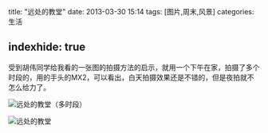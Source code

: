 title:  "远处的教堂"
date:  2013-03-30 15:14
tags: [图片,周末,风景]
categories: 生活

indexhide: true
---

 受到胡伟同学给我看的一张图的拍摄方法的启示，就用一个下午在家，拍摄了多个时段的，用的手头的MX2，可以看出，白天拍摄效果还是不错的，但是夜拍就不怎么给力了。


![远处的教堂（多时段）](http://githubimg.qiniudn.com/a_weekend/duoshiduan.jpg "远处的教堂（多时段）")

![远处的教堂](http://githubimg.qiniudn.com/a_weekend/2-30.jpg "远处的教堂")